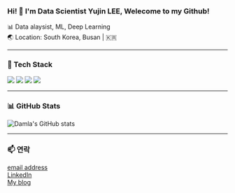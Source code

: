 ### Hi! 👋 I'm Data Scientist Yujin LEE, Welecome to my Github!

📊 Data alaysist, ML, Deep Learning  
🌏 Location: South Korea, Busan | 🇰🇷  

---

### 🔧 Tech Stack

<img src="https://img.shields.io/badge/Python-3776AB?style=flat&logo=python&logoColor=white"/> <img src="https://img.shields.io/badge/Jupyter-F37626?style=flat&logo=jupyter&logoColor=white"/> <img src="https://img.shields.io/badge/GitHub-181717?style=flat&logo=github&logoColor=white"/> <img src="https://img.shields.io/badge/SQL-4479A1?style=flat&logo=postgresql&logoColor=white"/>  

---

### 📊 GitHub Stats
![Damla's GitHub stats](https://github-readme-stats.vercel.app/api?username=damlaLEE&show_icons=true&theme=dark)

---

### 📫 연락
[email address](mailto:ds5ego03@gmail.com)  
[LinkedIn](https://www.linkedin.com/in/yujin-lee-75033a195/)  
[My blog](https://dataanalysis-yujin-lee.tistory.com/)  
